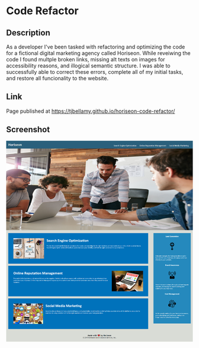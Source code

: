 # Code Refactor

## Description
As a developer I've been tasked with refactoring and optimizing the code for a fictional digital marketing agency called Horiseon.
While reveiwing the code I found multple broken links, missing alt texts on images for accessibility reasons, and illogical semantic structure.
I was able to successfully able to correct these errors, complete all of my initial tasks, and restore all funcionality to the website.
## Link
Page published at https://tjbellamy.github.io/horiseon-code-refactor/
## Screenshot
![](assets/images/screencapture-file-C-Users-Bird-code1-bootcamp-homework-horiseon-code-refactor-index-html-2022-09-28-19_25_46.png)
